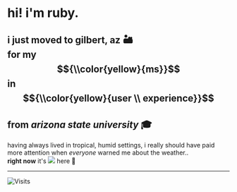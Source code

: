# hi! i'm ruby.

## i just moved to gilbert, az 🏜️ <br> for my $${\\color{yellow}{ms}}$$ in $${\\color{yellow}{user \\ experience}}$$ <br> from *arizona state university* 🎓

having always lived in tropical, humid settings, i really should have paid more attention when *everyone* warned me about the weather.. <br>
**right now** it's <space> ![](https://wttr.in/Gilbert.png?format=%c%t%f) <space> here 🫣

---

![Visits](https://visitor-badge.laobi.icu/badge?page_id=rubyhassan)


<!--
**rubyhassan/rubyhassan** is a ✨ _special_ ✨ repository because its `README.md` (this file) appears on your GitHub profile.

Here are some ideas to get you started:

- 🔭 I’m currently working on ...
- 🌱 I’m currently learning ...
- 👯 I’m looking to collaborate on ...
- 🤔 I’m looking for help with ...
- 💬 Ask me about ...
- 📫 How to reach me: ...
- 😄 Pronouns: ...
- ⚡ Fun fact: ...
-->
